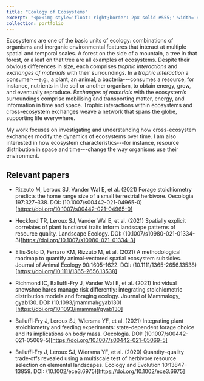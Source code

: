 ```yaml
---
title: "Ecology of Ecosystems"
excerpt: "<p><img style='float: right;border: 2px solid #555;' width='450' height='270' hspace='2' vspace='2' src='../images/RoadMap_Ecosystems.pdf'/>Organisms, of course, are not isolated from their enviroment, nor are they just receivers of environmental inputs. They actively influence the environment they live in, shaping it in myriad ways. Identity, condition, activity, density, and diversity of the organisms living in an environment are but a few of the biological factors that can change the non-living world—and in turn be changed by it. This theme made up a substantial portion of my doctoral research and is still a major component of my work. In particular, I am interested in the zoogeochemistry of organisms and how it influences ecosystem structure and functions. </p>"
collection: portfolio
---
```


Ecosystems are one of the basic units of ecology: combinations of organisms and inorganic environmental features that interact at multiple spatial and temporal scales. A forest on the side of a mountain, a tree in that forest, or a leaf on that tree are all examples of ecosystems. Despite their obvious differences in size, each comprises _trophic interactions_ and _exchanges of materials_ with their surroundings. In a _trophic interaction_ a consumer---e.g., a plant, an animal, a bacteria---consumes a resource, for instance, nutrients in the soil or another organism, to obtain energy, grow, and eventually reproduce. _Exchanges of materials_ with the ecosystem’s surroundings comprise mobilising and transporting matter, energy, and information in time and space. Trophic interactions within ecosystems and cross-ecosystem exchanges weave a network that spans the globe, supporting life everywhere.

My work focuses on investigating and understanding how cross-ecosystem exchanges modify the dynamics of ecosystems over time. I am also interested in how ecosystem characteristics---for instance, resource distribution in space and time---change the way organisms use their environment.

## Relevant papers
- Rizzuto M, Leroux SJ, Vander Wal E, et al. (2021) Forage stoichiometry predicts the home range size of a small terrestrial herbivore. Oecologia 197:327–338. DOI: (10.1007/s00442-021-04965-0)[https://doi.org/10.1007/s00442-021-04965-0]

- Heckford TR, Leroux SJ, Vander Wal E, et al. (2021) Spatially explicit correlates of plant functional traits inform landscape patterns of resource quality. Landscape Ecology. DOI: (10.1007/s10980-021-01334-3)[https://doi.org/10.1007/s10980-021-01334-3]

- Ellis‐Soto D, Ferraro KM, Rizzuto M, et al. (2021) A methodological roadmap to quantify animal‐vectored spatial ecosystem subsidies. Journal of Animal Ecology 90:1605–1622. DOI: (10.1111/1365-2656.13538)[https://doi.org/10.1111/1365-2656.13538]

- Richmond IC, Balluffi-Fry J, Vander Wal E, et al. (2021) Individual snowshoe hares manage risk differently: integrating stoichiometric distribution models and foraging ecology. Journal of Mammalogy, gyab130. DOI: (10.1093/jmammal/gyab130)[https://doi.org/10.1093/jmammal/gyab130]
- Balluffi-Fry J, Leroux SJ, Wiersma YF, et al. (2021) Integrating plant stoichiometry and feeding experiments: state-dependent forage choice and its implications on body mass. Oecologia. DOI: (10.1007/s00442-021-05069-5)[https://doi.org/10.1007/s00442-021-05069-5]
- Balluffi‐Fry J, Leroux SJ, Wiersma YF, et al. (2020) Quantity–quality trade‐offs revealed using a multiscale test of herbivore resource selection on elemental landscapes. Ecology and Evolution 10:13847–13859. DOI: (10.1002/ece3.6975)[https://doi.org/10.1002/ece3.6975]
